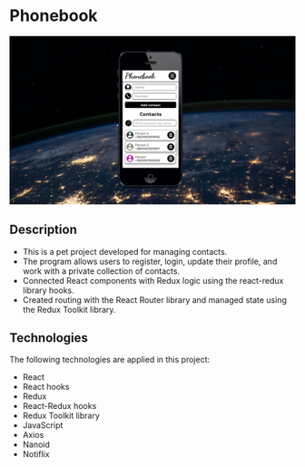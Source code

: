 # Phonebook
![Phonebook](./assets/phonebook.png)

## Description
* This is a pet project developed for managing contacts.
* The program allows users to register, login, update their profile, and work with a private collection of contacts.
* Connected React components with Redux logic using the react-redux library hooks. 
* Created routing with the React Router library and managed state using the Redux Toolkit library.

## Technologies
The following technologies are applied in this project:
- React
- React hooks
- Redux
- React-Redux hooks
- Redux Toolkit library
- JavaScript
- Axios
- Nanoid
- Notiflix
